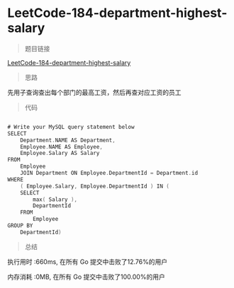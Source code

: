 # LeetCode-184-department-highest-salary

>题目链接

[LeetCode-184-department-highest-salary](https://leetcode-cn.com/problems/department-highest-salary/)

>思路

先用子查询查出每个部门的最高工资，然后再查对应工资的员工

>代码

```go

# Write your MySQL query statement below
SELECT
	Department.NAME AS Department,
	Employee.NAME AS Employee,
	Employee.Salary AS Salary 
FROM
	Employee
	JOIN Department ON Employee.DepartmentId = Department.id 
WHERE
	( Employee.Salary, Employee.DepartmentId ) IN (
	SELECT
		max( Salary ),
		DepartmentId 
	FROM
		Employee 
GROUP BY
	DepartmentId)


```

>总结

执行用时 :660ms, 在所有 Go 提交中击败了12.76%的用户
 
内存消耗 :0MB, 在所有 Go 提交中击败了100.00%的用户
